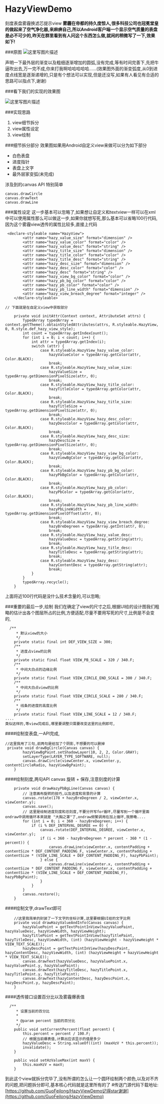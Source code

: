 # HazyViewDemo
刻度表盘雾霾换滤芯提示view
**雾霾在帝都的持久度惊人,很多科技公司也冠冕堂皇的做起来了空气净化器,来麻痹自己,所以Android客户端一个显示空气质量的表盘是必不可少的,昨天在群里看到有人问这个东西怎么做,就闲的稍微写了一下,效果如下!**

###原图
![这里写图片描述](http://img.blog.csdn.net/20170117112037295?watermark/2/text/aHR0cDovL2Jsb2cuY3Nkbi5uZXQvZ2l2ZW1lYWNvbmRvbQ==/font/5a6L5L2T/fontsize/400/fill/I0JBQkFCMA==/dissolve/70/gravity/SouthEast)

声明一下最外层的渐变以及粗细逐渐增加的圆弧,没有完成,等有时间完善下,先把牛逼吹出去,万一完不成,你来打我啊哈哈哈哈哈......(效果图外面的渐变弧度,从0到进度点线宽是逐渐递增的,只是有个想法可以实现,但是还没写,如果有人看见有合适的思路可以指点下,谢谢)

###看下我们的实现的效果图

![这里写图片描述](http://img.blog.csdn.net/20170117112510104?watermark/2/text/aHR0cDovL2Jsb2cuY3Nkbi5uZXQvZ2l2ZW1lYWNvbmRvbQ==/font/5a6L5L2T/fontsize/400/fill/I0JBQkFCMA==/dissolve/70/gravity/SouthEast)


###实现思路

 1. view细节拆分
 2. view属性设定
 3. view绘制
 

###细节拆分部分
 效果图如果用Android自定义view来做可以分为如下部分
 

 - 白色表盘
 - 进度指针
 - 表盘上文字
 - 最外层家变弧(未完成)
 
涉及到的canvas API 特别简单

```
canvas.drawCircle
canvas.drawText
canvas.drawLine
```

###属性设定
这一步基本可以忽略了,如果想让自定义和textview一样可以在xml中可以使用属性那么可以做这一步,如果你就想写死,那么基本可以省略100行代码,因为这个雾霾view透传的属性比较多,直接上代码

```
 <declare-styleable name="HazyView">
        <attr name="hazy_value_size" format="dimension" />
        <attr name="hazy_value_color" format="color" />
        <attr name="hazy_value_desc" format="string" />
        <attr name="hazy_title_size" format="dimension" />
        <attr name="hazy_title_color" format="color" />
        <attr name="hazy_title_desc" format="string" />
        <attr name="hazy_desc_size" format="dimension" />
        <attr name="hazy_desc_color" format="color" />
        <attr name="hazy_desc" format="string" />
        <attr name="hazy_view_bg_color" format="color" />
        <attr name="hazy_pb_bg_color" format="color" />
        <attr name="hazy_pb_color" format="color" />
        <attr name="hazy_pb_line_width" format="dimension" />
        <attr name="hazy_view_breach_degree" format="integer" />
    </declare-styleable>

// 下面就是在自定义view中获取部分

    private void initAttr(Context context, AttributeSet attrs) {
        TypedArray typedArray = context.getTheme().obtainStyledAttributes(attrs, R.styleable.HazyView, 0, R.style.def_hazy_view_style);
        int count = typedArray.getIndexCount();
        for (int i = 0; i < count; i++) {
            int attr = typedArray.getIndex(i);
            switch (attr) {
                case R.styleable.HazyView_hazy_value_color:
                    hazyValueColor = typedArray.getColor(attr, Color.BLACK);
                    break;
                case R.styleable.HazyView_hazy_value_size:
                    hazyValueSize = typedArray.getDimensionPixelSize(attr, 0);
                    break;
                case R.styleable.HazyView_hazy_title_color:
                    hazyTitleColor = typedArray.getColor(attr, Color.BLACK);
                    break;
                case R.styleable.HazyView_hazy_title_size:
                    hazyTitleSize = typedArray.getDimensionPixelSize(attr, 0);
                    break;
                case R.styleable.HazyView_hazy_desc_color:
                    hazyDescColor = typedArray.getColor(attr, Color.BLACK);
                    break;
                case R.styleable.HazyView_hazy_desc_size:
                    hazyDescSize = typedArray.getDimensionPixelSize(attr, 0);
                    break;
                case R.styleable.HazyView_hazy_view_bg_color:
                    hazyViewBgColor = typedArray.getColor(attr, Color.BLACK);
                    break;
                case R.styleable.HazyView_hazy_pb_bg_color:
                    hazyPbBgColor = typedArray.getColor(attr, Color.BLACK);
                    break;
                case R.styleable.HazyView_hazy_pb_color:
                    hazyPbColor = typedArray.getColor(attr, Color.BLACK);
                    break;
                case R.styleable.HazyView_hazy_pb_line_width:
                    hazyPbLineWidth = typedArray.getDimensionPixelOffset(attr, 0);
                    break;
                case R.styleable.HazyView_hazy_view_breach_degree:
                    hazyBreDegreen = typedArray.getInt(attr, 0);
                    break;
                case R.styleable.HazyView_hazy_value_desc:
                    hazyValueDesc = typedArray.getString(attr);
                    break;
                case R.styleable.HazyView_hazy_title_desc:
                    hazyTitleDesc = typedArray.getString(attr);
                    break;
                case R.styleable.HazyView_hazy_desc:
                    hazyContentDesc = typedArray.getString(attr);
                    break;
            }
        }
        typedArray.recycle();
    }

```

上面将近100行代码是没什么技术含量的,可以忽略;


###重要的最后一步,绘制
我们在确定了view的尺寸之后,根据UI给的设计图我们粗略的估计出各个图层所占的比例,方便适配,尽量不要用写死的尺寸,比例是不会变的,

```
  /**
     * 默认view的大小
     */
    private static final int DEF_VIEW_SIZE = 300;
    /**
     * 进度占view的比例
     */
    private static final float VIEW_PB_SCALE = 320 / 340.F;
    /**
     * 中间大白点的边缘比例
     */
    private static final float VIEW_CIRCLE_END_SCALE = 300 / 340.F;
    /**
     * 中间大白点view的比例
     */
    private static final float VIEW_CIRCLE_SCALE = 280 / 340.F;
    /**
     * 线条的进度的高度比例
     */
    private static final float VIEW_LINE_SCALE = 12 / 340.F;
....
类似这样的,等view完成后,哪里要调整只需要改变这里的比例即可,
```

####绘制变表盘,一API完成,

```
//这里我用了三句,前两句是给加了个阴影,不想要的可以删掉
 private void drawBgCircle(Canvas canvas) {
        hazyViewBgPaint.setShadowLayer(10, 2, 2, Color.GRAY);
        setLayerType(LAYER_TYPE_SOFTWARE, null);
        canvas.drawCircle(viewCenter.x, viewCenter.y, contentCircleRadio, hazyViewBgPaint);
    }
```

####绘制刻度,两句API canvas 旋转 + 保存,注意刻度的计算

```
    private void drawHazyPbBgLine(Canvas canvas) {
        // 注意画布旋转的技巧,以及进度和背景的计算
        canvas.rotate(178 + hazyBreDegreen / 2, viewCenter.x, viewCenter.y);
        canvas.save();
        // 这里是绘制进度刻度和总刻度,不要分开写for循环,尽量写到一个循环里面ondraw中调用循环本来就是 "大胸之罩"了,ondraw频繁调用在加上循环,我擦嘞....
        for (int i = 0; i < 360 - hazyBreDegreen; i++) {
            if (i % DEF_INTERVAL_DEGREE == 0) {
                canvas.rotate(DEF_INTERVAL_DEGREE, viewCenter.x, viewCenter.y);
                if (i < 360 - hazyBreDegreen * percent - 360 * (1 - percent)) {
                    canvas.drawLine(viewCenter.x, contentPadding + contentSize * DEF_CONTENT_PADDING_F, viewCenter.x, contentPadding + contentSize * (VIEW_LINE_SCALE + DEF_CONTENT_PADDING_F), hazyPbPaint);
                } else {
                    canvas.drawLine(viewCenter.x, contentPadding + contentSize * DEF_CONTENT_PADDING_F, viewCenter.x, contentPadding + contentSize * (VIEW_LINE_SCALE + DEF_CONTENT_PADDING_F), hazyPbBgPaint);
                }
            }
        }
        canvas.restore();
    }

```

####绘制文字,drawText即可

```
	//这里我简单的封装了一下文字的坐标计算,这里要根据UI给的文字比例
    private void drawHazyValueAndInfo(Canvas canvas) {
        hazyValuePoint = getTextPointInView(hazyValuePaint, hazyValueDesc, hazyViewWidth, hazyViewHeight);
        hazyTitlePoint = getTextPointInView(hazyTitlePaint, hazyTitleDesc, hazyViewWidth, (int) (hazyViewHeight - hazyViewHeight * VIEW_TEXT_SCALE));
        hazyDescPoint = getTextPointInView(hazyDescPaint, hazyContentDesc, hazyViewWidth, (int) (hazyViewHeight + hazyViewHeight * VIEW_TEXT_SCALE));
        canvas.drawText(hazyValueDesc, hazyValuePoint.x, hazyValuePoint.y, hazyValuePaint);
        canvas.drawText(hazyTitleDesc, hazyTitlePoint.x, hazyTitlePoint.y, hazyTitlePaint);
        canvas.drawText(hazyContentDesc, hazyDescPoint.x, hazyDescPoint.y, hazyDescPaint);
    }

```

####透传接口设置百分比以及雾霾爆表值

```
  /**
     * 设置当前的百分比
     *
     * @param percent 当前的百分比
     */
    public void setCurrentPercent(float percent) {
        this.percent = percent / 100.F;
        // 根据当前爆表值,计算出应该显示的值是多少
        hazyValueDesc = String.valueOf((int) (maxHzV * this.percent));
        invalidate();
    }

    public void setHzValueMax(int maxV) {
        this.maxHzV = maxV;
    }
```

到此这个view就拆分完毕了,没有所谓的怎么让一个圆环绘制两个颜色,以及对不齐的问题,把问题拆分即可,基本核心代码就是这里所有的了
#传送门源代码下载地址:[https://github.com/GuoFeilong/HazyViewDemo记得star谢谢](https://github.com/GuoFeilong/HazyViewDemo)


